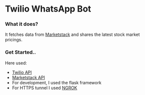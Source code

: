 # Twilio WhatsApp Bot


### What it does?
It fetches data from [Marketstack](https://marketstack.com/) and shares the latest stock market pricings.

### Get Started..
Here used:
- [Twilio API](https://www.twilio.com) 
- [Marketstack API](https://marketstack.com/)
- For development, I used the flask framework
- For HTTPS tunnel I used [NGROK](https://ngrok.com/)
